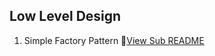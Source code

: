 ## Low Level Design
1. Simple Factory Pattern 🚀[View Sub README](factory_pattern/simple_factory_pattern/README.md)
